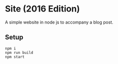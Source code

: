#  Site (2016 Edition)

A simple website in node js to accompany a blog post.

## Setup

```
npm i
npm run build
npm start

```


